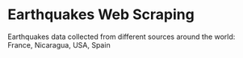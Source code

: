 # Earthquakes Web Scraping
 Earthquakes data collected from different sources around the world: France, Nicaragua, USA, Spain
